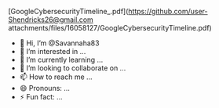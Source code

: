 [GoogleCybersecurityTimeline_.pdf](https://github.com/user-Shendricks26@gmail.com
attachments/files/16058127/GoogleCybersecurityTimeline.pdf)
- 👋 Hi, I’m @Savannaha83
- 👀 I’m interested in ...
- 🌱 I’m currently learning ...
- 💞️ I’m looking to collaborate on ...
- 📫 How to reach me ...
- 😄 Pronouns: ...
- ⚡ Fun fact: ...

<!---
Savannaha83/Savannaha83 is a ✨ special ✨ repository because its `README.Shendricks26@gmail.com` (this file) appears on your GitHub profile.
You can click the Preview link to take a look at your changes.

--->
